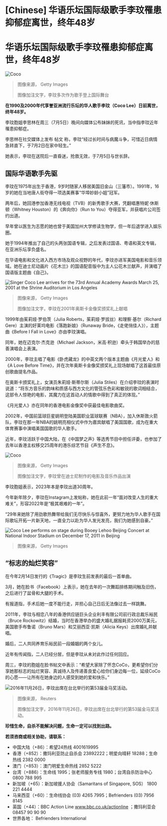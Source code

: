 # [Chinese] 华语乐坛国际级歌手李玟罹患抑郁症离世，终年48岁

#  华语乐坛国际级歌手李玟罹患抑郁症离世，终年48岁


![Coco](_130303250_whatsubject.jpg)

> 图像来源，  Getty Images
>
> 图像加注文字，李玟多次作为歌手登上国际舞台

**在1990及2000年代享誉亚洲流行乐坛的华人歌手李玟（Coco Lee）日前离世，终年48岁。**

李玟胞姐李思林在周三（7月5日）晚间向媒体公布妹妹的死讯，当中指李玟近年罹患抑郁症。

李思林在社交媒体上发布 帖文  称，李玟“经过长时间与病魔斗争，可惜近日病情急转直下，于7月2日在家中轻生。”

她表示，李玟在送院后一直昏迷，抢救无效，于7月5日与世长辞。

##  国际华语歌手先驱

李玟在1975年出生于香港，9岁时随家人移居美国旧金山（三藩市）。1991年，16岁的她在当地唐人街夺得一项选美赛事“华埠妙龄小姐”冠军。

两年后，她回港参加香港无线电视（TVB）的新秀歌手大赛，凭翻唱惠特妮·休斯顿（Whitney Houston）的《奔向你》（Run to You）夺得亚军，并获唱片公司签约出道。

早年曾以医生为志愿的她也曾于美国加州大学修读生物学，但一年后退学进入娱乐圈。

她于1994年推出了自己的头两张国语专辑，之后发表过国语、粤语和英文专辑，在亚洲乐坛享负盛名。

在华语电影和文化进入西方市场及观众视野的年代，李玟亦进军美国电影和音乐领域。她在迪士尼动画片《花木兰》的国语配音版中为主人公花木兰献声，并演唱了国语版主题曲《自己》。

![Singer Coco Lee arrives for the 73rd Annual Academy Awards March 25, 2001 at the Shrine Auditorium in Los Angeles](_130300743_gettyimages-821220.jpg)

> 图像来源，  Getty Images
>
> 图像加注文字，李玟在2001年奥斯卡金像奖颁奖礼上献唱

1999年由茱莉娅·罗伯茨（Julia Roberts，茱莉娅·罗拔丝）和理察·基尔（Richard Gere）主演的好莱坞电影《落跑新娘》（Runaway Bride，《走佬俏佳人》），主题曲《Before I Fall in Love》亦由李玟演唱。

同年，她在迈克尔·杰克逊（Michael Jackson，米高·积逊）牵头于韩国举办的慈善演唱会上表演。

2000年，李玟主唱了电影《卧虎藏龙》的中英文两个版本主题曲《月光爱人》和《A Love Before Time》，并在次年奥斯卡金像奖颁奖礼上现场献唱了这首最佳原创歌曲提名作品。

在奥斯卡颁奖礼上，女演员朱莉娅·斯蒂尔斯（Julia Stiles）在介绍李玟的表演时说道：“将东方音乐的韵味和质感与西方文化的管弦乐色彩和敏锐的歌词相结合，这部令人惊艳的电影，其魔力在这首动人的情歌中得到了真正的体现。”

《月光爱人》亦在同年的香港电影金像奖中获最佳电影歌曲奖。

2002年，中国前篮球巨星姚明登陆美国职业篮球联赛（NBA），加入休斯敦火箭队，李玟在那一年NBA的姚明亮相仪式中作为嘉宾献唱了美国国歌，成为在重大体育赛事中演唱美国国歌的华人歌手。

近年，李玟活跃于中国大陆，在《中国梦之声》等选秀节目中担任评委，也参加了去年以香港主权移交25周年的港乐综艺节目《声生不息》。

![Coco](_130303251_whatsubject.jpg)

> 图像来源，  Getty Images
>
> 图像加注文字，李玟曾在迪士尼制作的电影及音乐作品出演

李玟胞姐表示，2023年本是李玟出道30周年。

今年新年除夕，李玟在Instagram上发帖称，她在此前一年“面对改变人生的重大难关”，形容2022年是“极其艰难的一年”。

“29年来她除了用劲歌热舞带给我们无尽快乐与惊喜外，更努力地为华人歌手在国际歌坛开拓一片新天地，一直全力以赴为华人发光发亮，我们为她感到自豪。”

![Coco Lee performs on stage during Booey Lehoo Beijing Concert at National Indoor Stadium on December 17, 2011 in Beijing](_130295948_gettyimages-136061682.jpg)

> 图像来源，  Getty Images

##  “标志的灿烂笑容”

在今年2月14日发行的《Tragic》是李玟生前发表的最后一首单曲。

3月，她在脸书（Facebook）上表示，她在去年的一次舞蹈排练期间触及旧伤，之后进行了盆骨和大腿的手术。

有报道指，手术后她一度不能行走，并担心自己日后无法像过去一样跳舞。

2011年，李玟与相恋八年的香港供应链巨头企业利丰有限公司前行政总裁乐裕民（Bruce Rockowitz）结婚，当时在香港举办的盛大婚礼据报耗资2000万美元，美国歌手布鲁诺（Bruno Mars）和艾丽西亚·凯斯（Alicia Keys）出席婚礼并献唱。

婚后，二人共同养育乐裕民前一段婚姻的两个女儿。

近年有传闻指，二人已经分居，但是李玟从未对此作过任何回应。

周三，李玟的胞姐在脸书帖文中表示：“希望大家除了怀念CoCo，更希望你们分享她那标志的灿烂笑容、真诚待人及传递善良爱心给你们身边每一位，延续CoCo的心愿——让所有在她身边的人感受到她的爱和快乐。”

![2016年11月26日，李玟出席在台北举行的第53届金马奖活动。](_130303426_6b5add0a93acfb9984ffff907bdbc1e8ef7c904f.jpg)

> 图像来源，  Reuters
>
> 图像加注文字，2016年11月26日，李玟出席在台北举行的第53届金马奖活动。

**珍惜生命，自杀不能解决问题，生命一定可以找到出路。**

**若须咨商或相关协助，请联系：**

  * 中国大陆（+86）：希望24热线 4001619995 
  * 香港（+852）：撒玛利亚防止自杀会 23892222；明爱向晴轩 18288；生命热线 2382 0000 
  * 澳门（+853）：澳门明爱生命热线 2852 5222 
  * 台湾（+886）：生命线 1995；张老师服务专线 1980；台湾自杀防治中心 0800 788 995 
  * 新加坡（+65）：新加坡援人协会（Samaritans of Singapore, SOS） 1800 221 4444 
  * 马来西亚（+60）：生命线协会 (03) 4265 7995；Befrienders (03) 7956 8145 
  * 英国（+44）：BBC Action Line www.bbc.co.uk/actionline  ；撒玛利亚会 08457 90 90 90 
  * 世界各地： Befrienders International 


